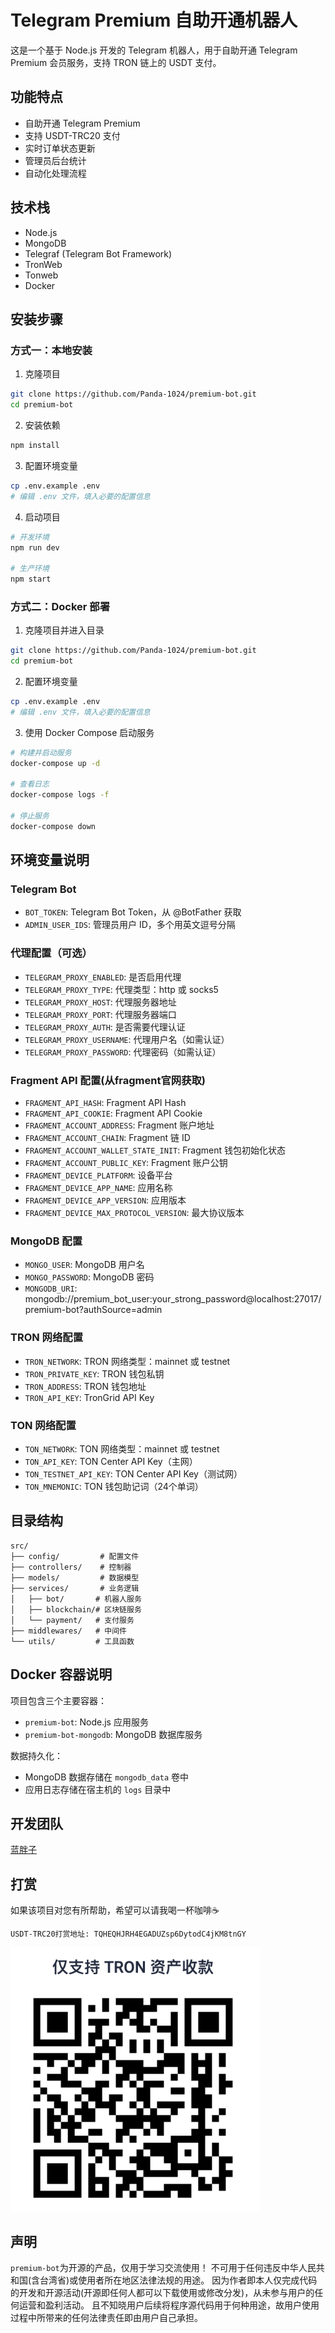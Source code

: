 # Telegram Premium 自助开通机器人

这是一个基于 Node.js 开发的 Telegram 机器人，用于自助开通 Telegram Premium 会员服务，支持 TRON 链上的 USDT 支付。

## 功能特点

- 自助开通 Telegram Premium
- 支持 USDT-TRC20 支付
- 实时订单状态更新
- 管理员后台统计
- 自动化处理流程

## 技术栈

- Node.js
- MongoDB
- Telegraf (Telegram Bot Framework)
- TronWeb
- Tonweb
- Docker

## 安装步骤

### 方式一：本地安装

1. 克隆项目
```bash
git clone https://github.com/Panda-1024/premium-bot.git
cd premium-bot
```

2. 安装依赖
```bash
npm install
```

3. 配置环境变量
```bash
cp .env.example .env
# 编辑 .env 文件，填入必要的配置信息
```

4. 启动项目
```bash
# 开发环境
npm run dev

# 生产环境
npm start
```

### 方式二：Docker 部署

1. 克隆项目并进入目录
```bash
git clone https://github.com/Panda-1024/premium-bot.git
cd premium-bot
```

2. 配置环境变量
```bash
cp .env.example .env
# 编辑 .env 文件，填入必要的配置信息
```

3. 使用 Docker Compose 启动服务
```bash
# 构建并启动服务
docker-compose up -d

# 查看日志
docker-compose logs -f

# 停止服务
docker-compose down
```

## 环境变量说明

### Telegram Bot

- `BOT_TOKEN`: Telegram Bot Token，从 @BotFather 获取
- `ADMIN_USER_IDS`: 管理员用户 ID，多个用英文逗号分隔

### 代理配置（可选）

- `TELEGRAM_PROXY_ENABLED`: 是否启用代理
- `TELEGRAM_PROXY_TYPE`: 代理类型：http 或 socks5
- `TELEGRAM_PROXY_HOST`: 代理服务器地址
- `TELEGRAM_PROXY_PORT`: 代理服务器端口
- `TELEGRAM_PROXY_AUTH`: 是否需要代理认证
- `TELEGRAM_PROXY_USERNAME`: 代理用户名（如需认证）
- `TELEGRAM_PROXY_PASSWORD`: 代理密码（如需认证）

### Fragment API 配置(从fragment官网获取)

- `FRAGMENT_API_HASH`: Fragment API Hash
- `FRAGMENT_API_COOKIE`: Fragment API Cookie
- `FRAGMENT_ACCOUNT_ADDRESS`:  Fragment 账户地址
- `FRAGMENT_ACCOUNT_CHAIN`: Fragment 链 ID
- `FRAGMENT_ACCOUNT_WALLET_STATE_INIT`: Fragment 钱包初始化状态
- `FRAGMENT_ACCOUNT_PUBLIC_KEY`: Fragment 账户公钥
- `FRAGMENT_DEVICE_PLATFORM`: 设备平台
- `FRAGMENT_DEVICE_APP_NAME`: 应用名称
- `FRAGMENT_DEVICE_APP_VERSION`: 应用版本
- `FRAGMENT_DEVICE_MAX_PROTOCOL_VERSION`: 最大协议版本

### MongoDB 配置

- `MONGO_USER`: MongoDB 用户名
- `MONGO_PASSWORD`: MongoDB 密码
- `MONGODB_URI`: mongodb://premium_bot_user:your_strong_password@localhost:27017/premium-bot?authSource=admin

### TRON 网络配置

- `TRON_NETWORK`: TRON 网络类型：mainnet 或 testnet
- `TRON_PRIVATE_KEY`: TRON 钱包私钥
- `TRON_ADDRESS`: TRON 钱包地址
- `TRON_API_KEY`: TronGrid API Key

### TON 网络配置

- `TON_NETWORK`: TON 网络类型：mainnet 或 testnet
- `TON_API_KEY`: TON Center API Key（主网）
- `TON_TESTNET_API_KEY`: TON Center API Key（测试网）
- `TON_MNEMONIC`: TON 钱包助记词（24个单词）

## 目录结构

```text
src/
├── config/         # 配置文件
├── controllers/    # 控制器
├── models/         # 数据模型
├── services/       # 业务逻辑
│   ├── bot/       # 机器人服务
│   ├── blockchain/# 区块链服务
│   └── payment/   # 支付服务
├── middlewares/   # 中间件
└── utils/         # 工具函数
```

## Docker 容器说明

项目包含三个主要容器：

- `premium-bot`: Node.js 应用服务
- `premium-bot-mongodb`: MongoDB 数据库服务

数据持久化：

- MongoDB 数据存储在 `mongodb_data` 卷中
- 应用日志存储在宿主机的 `logs` 目录中

## 开发团队

[蓝胖子](https://t.me/lanpanzi)

## 打赏

如果该项目对您有所帮助，希望可以请我喝一杯咖啡☕️

```text
USDT-TRC20打赏地址: TQHEQHJRH4EGADUZsp6DytodC4jKM8tnGY
```
<img src="Wiki/imgs/tron-thanks.png" width = "400" alt="usdt扫码打赏"/>

## 声明

`premium-bot`为开源的产品，仅用于学习交流使用！
不可用于任何违反中华人民共和国(含台湾省)或使用者所在地区法律法规的用途。
因为作者即本人仅完成代码的开发和开源活动(开源即任何人都可以下载使用或修改分发)，从未参与用户的任何运营和盈利活动。
且不知晓用户后续将程序源代码用于何种用途，故用户使用过程中所带来的任何法律责任即由用户自己承担。

